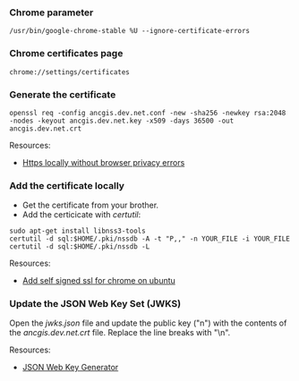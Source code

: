 ### Chrome parameter
```
/usr/bin/google-chrome-stable %U --ignore-certificate-errors
```

### Chrome certificates page
```
chrome://settings/certificates
```

### Generate the certificate

```shell
openssl req -config ancgis.dev.net.conf -new -sha256 -newkey rsa:2048 -nodes -keyout ancgis.dev.net.key -x509 -days 36500 -out ancgis.dev.net.crt
```

Resources:
- [Https locally without browser privacy errors](https://deliciousbrains.com/https-locally-without-browser-privacy-errors/)

### Add the certificate locally

- Get the certificate from your brother.
- Add the certicicate with *certutil*:

```
sudo apt-get install libnss3-tools
certutil -d sql:$HOME/.pki/nssdb -A -t "P,," -n YOUR_FILE -i YOUR_FILE
certutil -d sql:$HOME/.pki/nssdb -L
```

Resources:
- [Add self signed ssl for chrome on ubuntu](
https://leehblue.com/add-self-signed-ssl-google-chrome-ubuntu-16-04/)

### Update the JSON Web Key Set (JWKS)

Open the *jwks.json* file and update the public key ("n") with the contents of the *ancgis.dev.net.crt* file. Replace the line breaks with "\n".

Resources:
- [JSON Web Key Generator](https://mkjwk.org/)

